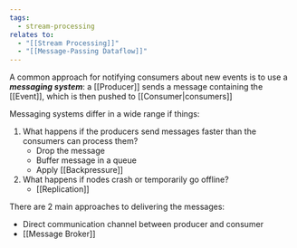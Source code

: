 ```yaml
---
tags:
  - stream-processing
relates to:
  - "[[Stream Processing]]"
  - "[[Message-Passing Dataflow]]"
---
```

A common approach for notifying consumers about new events is to use a ***messaging system***: a [[Producer]] sends a message containing the [[Event]], which is then pushed to [[Consumer|consumers]]

Messaging systems differ in a wide range if things:
1) What happens if the producers send messages faster than the consumers can process them?
	- Drop the message
	- Buffer message in a queue
	- Apply [[Backpressure]]
2) What happens if nodes crash or temporarily go offline?
	- [[Replication]]

There are 2 main approaches to delivering the messages:
- Direct communication channel between producer and consumer
- [[Message Broker]]